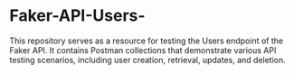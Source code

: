 # Faker-API-Users-
This repository serves as a resource for testing the Users endpoint of the Faker API. It contains Postman collections that demonstrate various API testing scenarios, including user creation, retrieval, updates, and deletion. 

